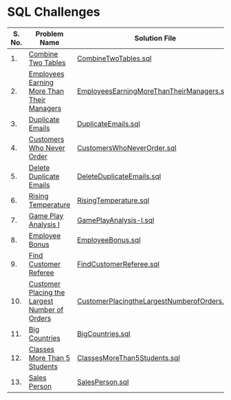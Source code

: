 
# SQL Challenges

| **S. No.** | **Problem Name**                                                                                                                          | **Solution File** |
|------------|-------------------------------------------------------------------------------------------------------------------------------------------|-|
| 1.         | [Combine Two Tables](https://leetcode.com/problems/combine-two-tables/description/)                                                       |[CombineTwoTables.sql](solutions/CombineTwoTables.sql)|
| 2.         | [Employees Earning More Than Their Managers](https://leetcode.com/problems/employees-earning-more-than-their-managers/description/)       |[EmployeesEarningMoreThanTheirManagers.sql](solutions%2FEmployeesEarningMoreThanTheirManagers.sql)|
| 3.         | [Duplicate Emails](https://leetcode.com/problems/duplicate-emails/description/)                                                           |[DuplicateEmails.sql](solutions%2FDuplicateEmails.sql)|
| 4.         | [Customers Who Never Order](https://leetcode.com/problems/customers-who-never-order/description/)                                         |[CustomersWhoNeverOrder.sql](solutions%2FCustomersWhoNeverOrder.sql)|
| 5.         | [Delete Duplicate Emails](https://leetcode.com/problems/delete-duplicate-emails/description/)                                             |[DeleteDuplicateEmails.sql](solutions%2FDeleteDuplicateEmails.sql)|
| 6.         | [Rising Temperature](https://leetcode.com/problems/rising-temperature/description/)                                                       |[RisingTemperature.sql](solutions%2FRisingTemperature.sql)|
| 7.         | [Game Play Analysis I](https://leetcode.com/problems/game-play-analysis-i/description/)                                                   |[GamePlayAnalysis-I.sql](solutions%2FGamePlayAnalysis-I.sql)|
| 8.         | [Employee Bonus](https://leetcode.com/problems/employee-bonus/description/)                                                               |[EmployeeBonus.sql](solutions%2FEmployeeBonus.sql)|
| 9.         | [Find Customer Referee](https://leetcode.com/problems/find-customer-referee/description/)                                                 |[FindCustomerReferee.sql](solutions%2FFindCustomerReferee.sql)|
| 10.        | [Customer Placing the Largest Number of Orders](https://leetcode.com/problems/customer-placing-the-largest-number-of-orders/description/) |[CustomerPlacingtheLargestNumberofOrders.sql](solutions%2FCustomerPlacingtheLargestNumberofOrders.sql)|
| 11.        | [Big Countries](https://leetcode.com/problems/big-countries/description/)                                                                 |[BigCountries.sql](solutions%2FBigCountries.sql)|
| 12.        | [Classes More Than 5 Students](https://leetcode.com/problems/classes-more-than-5-students/description/)                                   |[ClassesMoreThan5Students.sql](solutions%2FClassesMoreThan5Students.sql)|
| 13.        | [Sales Person](https://leetcode.com/problems/sales-person/description/)                                                                   |[SalesPerson.sql](solutions%2FSalesPerson.sql)|